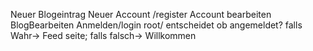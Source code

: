 Neuer Blogeintrag
Neuer Account /register
Account bearbeiten
BlogBearbeiten
Anmelden/login
root/ entscheidet ob angemeldet? falls Wahr-> Feed seite; falls falsch-> Willkommen